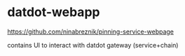 # datdot-webapp
https://github.com/ninabreznik/pinning-service-webpage

contains UI to interact with datdot gateway (service+chain)
